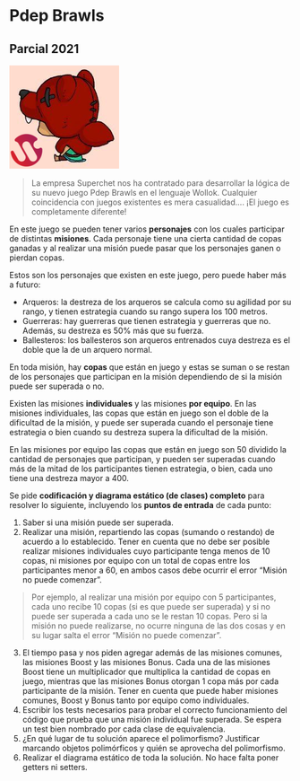 # Pdep Brawls
## Parcial 2021

![](PdePBrawls.png)

> La empresa Superchet nos ha contratado para desarrollar la lógica de su nuevo juego Pdep Brawls en el lenguaje Wollok. Cualquier coincidencia con juegos existentes es mera casualidad.... ¡El juego es completamente diferente!

En este juego se pueden tener varios **personajes** con los cuales participar de distintas **misiones**. Cada personaje tiene una cierta cantidad de copas ganadas y al realizar una misión puede pasar que los personajes ganen o pierdan copas.

Estos son los personajes que existen en este juego, pero puede haber más a futuro:
- Arqueros: la destreza de los arqueros se calcula como su agilidad por su rango, y tienen estrategia cuando su rango supera los 100 metros.
- Guerreras: hay guerreras que tienen estrategia y guerreras que no. Además, su destreza es 50% más que su fuerza.
- Ballesteros: los ballesteros son arqueros entrenados cuya destreza es el doble que la de un arquero normal.

En toda misión, hay **copas** que están en juego y estas se suman o se restan de los personajes que participan en la misión dependiendo de si la misión puede ser superada o no.  

Existen las misiones **individuales** y las misiones **por equipo**. En las misiones individuales, las copas que están en juego son el doble de la dificultad de la misión, y puede ser superada cuando el personaje tiene estrategia o bien cuando su destreza supera la dificultad de la misión.

En las misiones por equipo las copas que están en juego son 50 dividido la cantidad de personajes que participan, y pueden ser superadas cuando más de la mitad de los participantes tienen estrategia, o bien, cada uno tiene una destreza mayor a 400.

Se pide **codificación y diagrama estático (de clases) completo** para resolver lo siguiente, incluyendo los **puntos de entrada** de cada punto:
1. Saber si una misión puede ser superada.
2. Realizar una misión, repartiendo las copas (sumando o restando) de acuerdo a lo establecido. Tener en cuenta que no debe ser posible realizar misiones individuales cuyo participante tenga menos de 10 copas, ni misiones por equipo con un total de copas entre los participantes menor a 60, en ambos casos debe ocurrir el error “Misión no puede comenzar”.
> Por ejemplo, al realizar una misión por equipo con 5 participantes, cada uno recibe 10 copas (si es que puede ser superada) y si no puede ser superada a cada uno se le restan 10 copas. Pero si la misión no puede realizarse, no ocurre ninguna de las dos cosas y en su lugar salta el error “Misión no puede comenzar”.
3. El tiempo pasa y nos piden agregar además de las misiones comunes, las misiones Boost y las misiones Bonus. Cada una de las misiones Boost tiene un multiplicador que multiplica la cantidad de copas en juego, mientras que las misiones Bonus otorgan 1 copa más por cada participante de la misión. Tener en cuenta que puede haber misiones comunes, Boost y Bonus tanto por equipo como individuales.
4. Escribir los tests necesarios para probar el correcto funcionamiento del código que prueba que una misión individual fue superada. Se espera un test bien nombrado por cada clase de equivalencia.
5. ¿En qué lugar de tu solución aparece el polimorfismo? Justificar marcando objetos polimórficos y quién se aprovecha del polimorfismo.
6. Realizar el diagrama estático de toda la solución. No hace falta poner getters ni setters.
